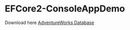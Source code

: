 # EFCore2-ConsoleAppDemo
Download here [AdventureWorks Database](https://github.com/AnthonyGiretti/MicroOrmDemo.net/blob/master/Items/AdventureWorks2014_Data.rar)
